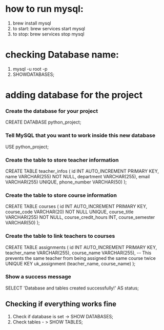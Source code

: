 # how to run mysql:
1. brew install mysql
2. to start: brew services start mysql
3. to stop: brew services stop mysql

# checking Database name:
1. mysql -u root -p
2. SHOWDATABASES;

# adding database for the project

### Create the database for your project
CREATE DATABASE python_project;

### Tell MySQL that you want to work inside this new database
USE python_project;

### Create the table to store teacher information
CREATE TABLE teacher_infos (
    id INT AUTO_INCREMENT PRIMARY KEY,
    name VARCHAR(255) NOT NULL,
    department VARCHAR(255),
    email VARCHAR(255) UNIQUE,
    phone_number VARCHAR(50)
);

### Create the table to store course information
CREATE TABLE courses (
    id INT AUTO_INCREMENT PRIMARY KEY,
    course_code VARCHAR(20) NOT NULL UNIQUE,
    course_title VARCHAR(255) NOT NULL,
    course_credit_hours INT,
    course_semester VARCHAR(50)
);

### Create the table to link teachers to courses
CREATE TABLE assignments (
    id INT AUTO_INCREMENT PRIMARY KEY,
    teacher_name VARCHAR(255),
    course_name VARCHAR(255),
    -- This prevents the same teacher from being assigned the same course twice
    UNIQUE KEY uk_assignment (teacher_name, course_name)
);

### Show a success message
SELECT 'Database and tables created successfully!' AS status;

## Checking if everything works fine
1. Check if database is set -> SHOW DATABASES;
2. Check tables - > SHOW TABLES;
